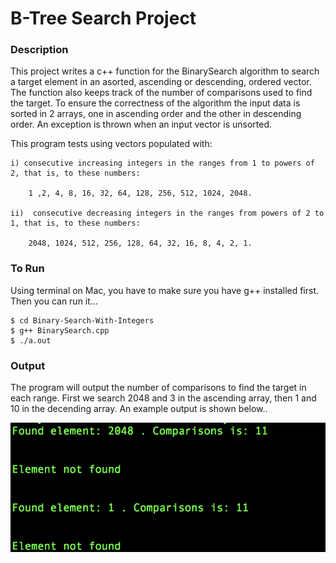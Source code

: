 # B-Tree Search Project

### Description

This project writes a c++ function for the BinarySearch algorithm to search a target element in an asorted, ascending or descending, ordered vector. The function also keeps track of the number of comparisons used to find the target. To ensure the correctness of the algorithm the input data is sorted in 2 arrays, one in ascending order and the other in descending order. An exception is thrown when an input vector is unsorted.

This program tests using vectors populated with:

    i) consecutive increasing integers in the ranges from 1 to powers of 2, that is, to these numbers:

        1 ,2, 4, 8, 16, 32, 64, 128, 256, 512, 1024, 2048.

    ii)  consecutive decreasing integers in the ranges from powers of 2 to 1, that is, to these numbers:

        2048, 1024, 512, 256, 128, 64, 32, 16, 8, 4, 2, 1.

### To Run

Using terminal on Mac, you have to make sure you have g++ installed first. Then you can run it...

```
$ cd Binary-Search-With-Integers
$ g++ BinarySearch.cpp
$ ./a.out
```

### Output

The program will output the number of comparisons to find the target in each range. First we search 2048 and 3 in the ascending array, then 1 and 10 in the decending array. An example output is shown below..

![Result](https://github.com/azamzow/Binary-Search-With-Integers/blob/master/Result.png?raw=true)
